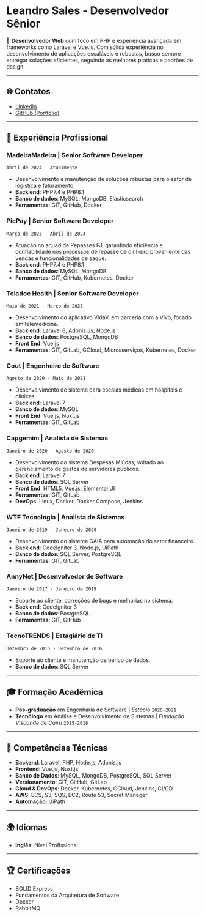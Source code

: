 # Leandro Sales - Desenvolvedor Sênior

🔹 **Desenvolvedor Web** com foco em PHP e experiência avançada em frameworks como Laravel e Vue.js. Com sólida experiência no desenvolvimento de aplicações escaláveis e robustas, busco sempre entregar soluções eficientes, seguindo as melhores práticas e padrões de design.

---

## 🌐 **Contatos**
- [LinkedIn](https://www.linkedin.com/in/leandro-s-sales/)
- [GitHub (Portfólio)](https://github.com/leandro-sales-ls)

---

## 💼 **Experiência Profissional**

### **MadeiraMadeira** | Senior Software Developer  
`Abril de 2024 - Atualmente`
- Desenvolvimento e manutenção de soluções robustas para o setor de logística e faturamento.
- **Back end**: PHP7.4 e PHP8.1
- **Banco de dados**: MySQL, MongoDB, Elasticsearch
- **Ferramentas**: GIT, GitHub, Docker

### **PicPay** | Senior Software Developer  
`Março de 2023 - Abril de 2024`
- Atuação no squad de Repasses PJ, garantindo eficiência e confiabilidade nos processos de repasse de dinheiro proveniente das vendas e funcionalidades de saque.
- **Back end**: PHP7.4 e PHP8.1
- **Banco de dados**: MySQL, MongoDB
- **Ferramentas**: GIT, GitHub, Kubernetes, Docker

### **Teladoc Health** | Senior Software Developer  
`Maio de 2021 - Março de 2023`
- Desenvolvimento do aplicativo VidaV, em parceria com a Vivo, focado em telemedicina.
- **Back end**: Laravel 8, Adonis.Js, Node.js
- **Banco de dados**: PostgreSQL, MongoDB
- **Front End**: Vue.js
- **Ferramentas**: GIT, GitLab, GCloud, Microsserviços, Kubernetes, Docker

### **Cout** | Engenheiro de Software  
`Agosto de 2020 - Maio de 2021`
- Desenvolvimento de sistema para escalas médicas em hospitais e clínicas.
- **Back end**: Laravel 7
- **Banco de dados**: MySQL
- **Front End**: Vue.js, Nuxt.js
- **Ferramentas**: GIT, GitLab

### **Capgemini** | Analista de Sistemas  
`Janeiro de 2020 - Agosto de 2020`
- Desenvolvimento do sistema Despesas Miúdas, voltado ao gerenciamento de gastos de servidores públicos.
- **Back end**: Laravel 7
- **Banco de dados**: SQL Server
- **Front End**: HTML5, Vue.js, Elemental UI
- **Ferramentas**: GIT, GitLab
- **DevOps**: Linux, Docker, Docker Compose, Jenkins

### **WTF Tecnologia** | Analista de Sistemas  
`Janeiro de 2019 - Janeiro de 2020`
- Desenvolvimento do sistema GAIA para automação do setor financeiro.
- **Back end**: CodeIgniter 3, Node.js, UiPath
- **Banco de dados**: SQL Server, PostgreSQL
- **Ferramentas**: GIT, GitLab

### **AnnyNet** | Desenvolvedor de Software  
`Janeiro de 2017 - Janeiro de 2019`
- Suporte ao cliente, correções de bugs e melhorias no sistema.
- **Back end**: CodeIgniter 3
- **Banco de dados**: PostgreSQL
- **Ferramentas**: GIT, GitHub

### **TecnoTRENDS** | Estagiário de TI  
`Dezembro de 2015 - Dezembro de 2016`
- Suporte ao cliente e manutenção de banco de dados.
- **Banco de dados**: SQL Server

---

## 🎓 **Formação Acadêmica**

- **Pós-graduação** em Engenharia de Software | *Estácio* `2020-2021`
- **Tecnólogo** em Análise e Desenvolvimento de Sistemas | *Fundação Visconde de Cairu* `2015-2018`

---

## 🔧 **Competências Técnicas**

- **Backend**: Laravel, PHP, Node.js, Adonis.js
- **Frontend**: Vue.js, Nuxt.js
- **Banco de Dados**: MySQL, MongoDB, PostgreSQL, SQL Server
- **Versionamento**: GIT, GitHub, GitLab
- **Cloud & DevOps**: Docker, Kubernetes, GCloud, Jenkins, CI/CD
- **AWS**: ECS, S3, SQS, EC2, Route 53, Secret Manager
- **Automação**: UiPath

---

## 🌍 **Idiomas**
- **Inglês**: Nível Profissional

---

## 🏆 **Certificações**

- SOLID Express
- Fundamentos da Arquitetura de Software
- Docker
- RabbitMQ

